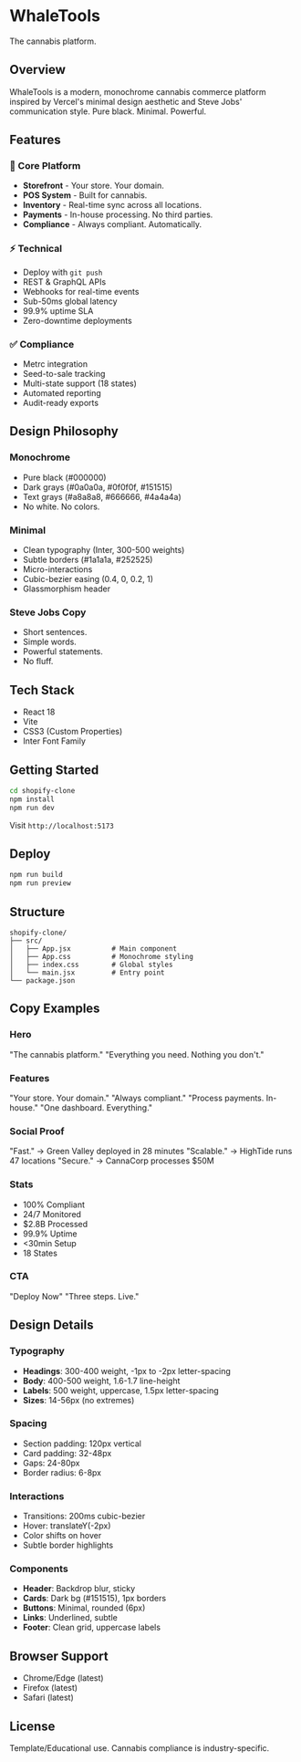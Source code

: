 # WhaleTools

The cannabis platform.

## Overview

WhaleTools is a modern, monochrome cannabis commerce platform inspired by Vercel's minimal design aesthetic and Steve Jobs' communication style. Pure black. Minimal. Powerful.

## Features

### 🐋 Core Platform
- **Storefront** - Your store. Your domain.
- **POS System** - Built for cannabis.
- **Inventory** - Real-time sync across all locations.
- **Payments** - In-house processing. No third parties.
- **Compliance** - Always compliant. Automatically.

### ⚡ Technical
- Deploy with `git push`
- REST & GraphQL APIs
- Webhooks for real-time events
- Sub-50ms global latency
- 99.9% uptime SLA
- Zero-downtime deployments

### ✅ Compliance
- Metrc integration
- Seed-to-sale tracking
- Multi-state support (18 states)
- Automated reporting
- Audit-ready exports

## Design Philosophy

### Monochrome
- Pure black (#000000)
- Dark grays (#0a0a0a, #0f0f0f, #151515)
- Text grays (#a8a8a8, #666666, #4a4a4a)
- No white. No colors.

### Minimal
- Clean typography (Inter, 300-500 weights)
- Subtle borders (#1a1a1a, #252525)
- Micro-interactions
- Cubic-bezier easing (0.4, 0, 0.2, 1)
- Glassmorphism header

### Steve Jobs Copy
- Short sentences.
- Simple words.
- Powerful statements.
- No fluff.

## Tech Stack

- React 18
- Vite
- CSS3 (Custom Properties)
- Inter Font Family

## Getting Started

```bash
cd shopify-clone
npm install
npm run dev
```

Visit `http://localhost:5173`

## Deploy

```bash
npm run build
npm run preview
```

## Structure

```
shopify-clone/
├── src/
│   ├── App.jsx          # Main component
│   ├── App.css          # Monochrome styling
│   ├── index.css        # Global styles
│   └── main.jsx         # Entry point
└── package.json
```

## Copy Examples

### Hero
"The cannabis platform."
"Everything you need. Nothing you don't."

### Features
"Your store. Your domain."
"Always compliant."
"Process payments. In-house."
"One dashboard. Everything."

### Social Proof
"Fast." → Green Valley deployed in 28 minutes
"Scalable." → HighTide runs 47 locations
"Secure." → CannaCorp processes $50M

### Stats
- 100% Compliant
- 24/7 Monitored
- $2.8B Processed
- 99.9% Uptime
- <30min Setup
- 18 States

### CTA
"Deploy Now"
"Three steps. Live."

## Design Details

### Typography
- **Headings**: 300-400 weight, -1px to -2px letter-spacing
- **Body**: 400-500 weight, 1.6-1.7 line-height
- **Labels**: 500 weight, uppercase, 1.5px letter-spacing
- **Sizes**: 14-56px (no extremes)

### Spacing
- Section padding: 120px vertical
- Card padding: 32-48px
- Gaps: 24-80px
- Border radius: 6-8px

### Interactions
- Transitions: 200ms cubic-bezier
- Hover: translateY(-2px)
- Color shifts on hover
- Subtle border highlights

### Components
- **Header**: Backdrop blur, sticky
- **Cards**: Dark bg (#151515), 1px borders
- **Buttons**: Minimal, rounded (6px)
- **Links**: Underlined, subtle
- **Footer**: Clean grid, uppercase labels

## Browser Support

- Chrome/Edge (latest)
- Firefox (latest)
- Safari (latest)

## License

Template/Educational use. Cannabis compliance is industry-specific.
